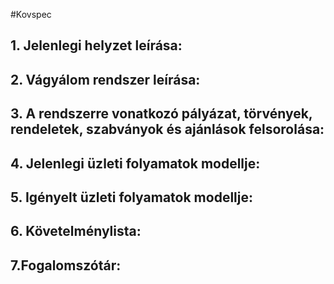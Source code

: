 #Kovspec

## 1. Jelenlegi helyzet leírása:

## 2. Vágyálom rendszer leírása: 

## 3. A rendszerre vonatkozó pályázat, törvények, rendeletek, szabványok és ajánlások felsorolása:

## 4. Jelenlegi üzleti folyamatok modellje:

## 5. Igényelt üzleti folyamatok modellje:

## 6. Követelménylista:

## 7.Fogalomszótár:
